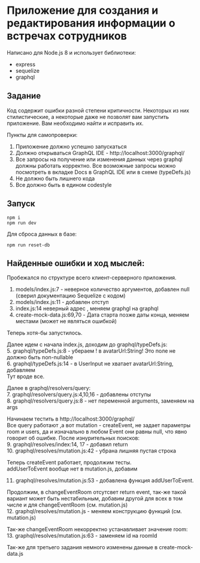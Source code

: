 # Приложение для создания и редактирования информации о встречах сотрудников

Написано для Node.js 8 и использует библиотеки:
* express
* sequelize
* graphql

## Задание
Код содержит ошибки разной степени критичности. Некоторых из них стилистические, а некоторые даже не позволят вам запустить приложение. Вам необходимо найти и исправить их.

Пункты для самопроверки:
1. Приложение должно успешно запускаться
2. Должно открываться GraphQL IDE - http://localhost:3000/graphql/
3. Все запросы на получение или изменения данных через graphql должны работать корректно. Все возможные запросы можно посмотреть в вкладке Docs в GraphQL IDE или в схеме (typeDefs.js)
4. Не должно быть лишнего кода
5. Все должно быть в едином codestyle

## Запуск
```
npm i
npm run dev
```

Для сброса данных в базе:
```
npm run reset-db
```


## Найденные ошибки и ход мыслей:

Пробежался по структуре всего клиент-серверного приложения.  
  
1. models/index.js:7 - неверное количество аргументов, добавлен null (сверил документацию Sequelize c кодом)  
2. models/index.js:11 - добавлен отступ  
3. index.js:14  неверный адрес , меняем graphgl на graphql  
4. create-mock-data.js:69,70 - Дата старта позже даты конца, меняем местами (может не являться ошибкой)  

Теперь хотя-бы запустилось.  

Далее идем с начала index.js, доходим до graphql/typeDefs.js:  
5. graphql/typeDefs.js:8 - убераем ! в avatarUrl:String! Это поле не должно быть non-nullable  
6. graphql/typeDefs.js:14 - в UserInput не хватает avatarUrl:String, добавляем  
Тут вроде все.  

Далее в graphql/resolvers/query:  
7. graphql/resolvers/query.js:4,10,16 - добавлены отступы  
8. graphql/resolvers/query.js:8 - нет переменной arguments, заменяем на args  

Начинаем тестить в http://localhost:3000/graphql/  
Все query работают ,а вот  mutation - createEvent, не задает параметры room и users, да и изначально в любом Event они равны null, что явно говорит об ошибке. После изнурительных поисков:  
9.  graphql/resolves/index:14, 17 - добавил return  
10.  graphql/resolves/mutation.js:42 - убрана лишняя пустая строка  

Теперь createEvent работает, продолжим тесты.   
addUserToEvent вообще нет в mutation.js, добавим  

11. graphql/resolves/mutation.js:53 - добавлена функция addUserToEvent.  

Продолжим, в changeEventRoom отсутсвет return event, так-же такой вариант может быть нестабильным, добавим другой для всех в том числе и для changeEventRoom (см. mutation.js)  
12. graphql/resolves/mutation.js - меняем конструкцию функций (см. mutation.js)  

Так-же changeEventRoom некорректно устанавливает значение room:  
13.  graphql/resolves/mutation.js:63 - заменяем id на roomId  

Так-же для третьего задания немного изменены данные в create-mock-data.js
